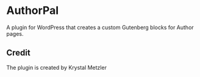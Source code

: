 # AuthorPal

A plugin for WordPress that creates a custom Gutenberg blocks for Author pages. 


## Credit

The plugin is created by Krystal Metzler
